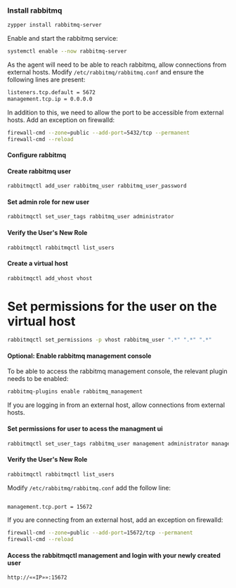 ### Install rabbitmq

```bash
zypper install rabbitmq-server
```

Enable and start the rabbitmq service:

```bash
systemctl enable --now rabbitmq-server
```

As the agent will need to be able to reach rabbitmq, allow connections from external hosts. Modify `/etc/rabbitmq/rabbitmq.conf` and ensure the following lines are present:

```bash
listeners.tcp.default = 5672
management.tcp.ip = 0.0.0.0
```

In addition to this, we need to allow the port to be accessible from external hosts. Add an exception on firewalld:

```bash
firewall-cmd --zone=public --add-port=5432/tcp --permanent
firewall-cmd --reload
```

#### Configure rabbitmq

#### Create rabbitmq user

```bash
rabbitmqctl add_user rabbitmq_user rabbitmq_user_password
```

#### Set admin role for new user

```bash
rabbitmqctl set_user_tags rabbitmq_user administrator
```

#### Verify the User's New Role

```bash
rabbitmqctl rabbitmqctl list_users
```

#### Create a virtual host

```bash
rabbitmqctl add_vhost vhost
```

# Set permissions for the user on the virtual host

```bash
rabbitmqctl set_permissions -p vhost rabbitmq_user ".*" ".*" ".*"
```

#### Optional: Enable rabbitmq management console

To be able to access the rabbitmq management console, the relevant plugin needs to be enabled:

```bash
rabbitmq-plugins enable rabbitmq_management
```

If you are logging in from an external host, allow connections from external hosts.

#### Set permissions for user to acess the managment ui

```bash
rabbitmqctl set_user_tags rabbitmq_user management administrator management
```

#### Verify the User's New Role

```bash
rabbitmqctl rabbitmqctl list_users
```

Modify `/etc/rabbitmq/rabbitmq.conf` add the follow line:

```bash

management.tcp.port = 15672

```

If you are connecting from an external host, add an exception on firewalld:

```bash
firewall-cmd --zone=public --add-port=15672/tcp --permanent
firewall-cmd --reload
```

#### Access the rabbitmqctl management and login with your newly created user

```bash
http://««IP»»:15672
```
